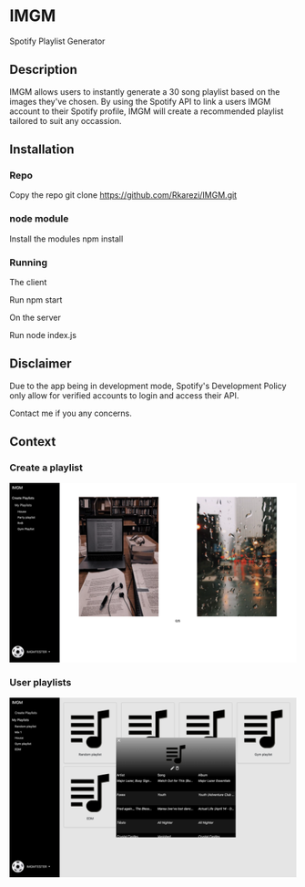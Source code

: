 # IMGM

Spotify Playlist Generator

## Description

IMGM allows users to instantly generate a 30 song playlist based on the images they've chosen. By using the Spotify API to link a users IMGM account to their Spotify profile, IMGM will create a recommended playlist tailored to suit any occassion.

## Installation

### Repo

Copy the repo git clone https://github.com/Rkarezi/IMGM.git

### node module

Install the modules npm install

### Running

The client

Run npm start

On the server

Run node index.js

## Disclaimer

Due to the app being in development mode, Spotify's Development Policy only allow for verified accounts to login and access their API.

Contact me if you any concerns.

## Context

### Create a playlist

![creation](/images/creation.png)

### User playlists

![playlists](/images/playlist.png)
